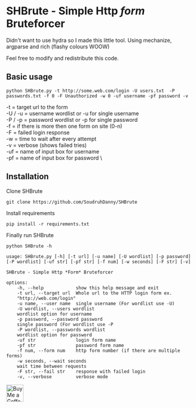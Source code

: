 # SHBrute - Simple Http *form* Bruteforcer
Didn't want to use hydra so I made this little tool.
Using mechanize, argparse and rich (flashy colours WOOW)

Feel free to modify and redistribute this code.

## Basic usage
```
python SHBrute.py -t http://some.web.com/login -U users.txt  -P passwords.txt -f 0 -F Unauthorized -w 0 -uf username -pf password -v 
```
-t = target url to the form \
-U / -u = username wordlist or -u for single username \
-P / -p = password wordlist or -p for single password \
-f = if there is more then one form on site (0-n) \
-F = failed login response \
-w = time to wait after every attempt \
-v = verbose (shows failed tries) \
-uf = name of input box for username \
-pf = name of input box for password \


## Installation


Clone SHBrute
```
git clone https://github.com/SoudruhDanny/SHBrute
```
Install requirements
```
pip install -r requirements.txt
```
Finally run SHBrute
```
python SHBrute -h
```
```
usage: SHBrute.py [-h] [-t url] [-u name] [-U wordlist] [-p password] [-P wordlist] [-uf str] [-pf str] [-f num] [-w seconds] [-F str] [-v]

SHBrute - Simple Http *Form* Bruteforcer

options:
    -h, --help            show this help message and exit
    -t url, --target url  Whole url to the HTTP login form ex.
    "http://web.com/login"
    -u name, --user name  single username (For wordlist use -U)
    -U wordlist, --users wordlist
    wordlist option for username
    -p password, --password password
    single password (For wordlist use -P
    -P wordlist, --passwords wordlist
    wordlist option for password
    -uf str               login form name
    -pf str               password form name
    -f num, --form num    http form number (if there are multiple forms)
    -w seconds, --wait seconds
    wait time between requests
    -F str, --fail str    response with failed login
    -v, --verbose         verbose mode
```

<a href='https://ko-fi.com/soudruhdanny' target='_blank'><img height='35' style='border:0px;height:46px;' src='https://az743702.vo.msecnd.net/cdn/kofi3.png?v=0' border='0' alt='Buy Me a Coffee at ko-fi.com' />
